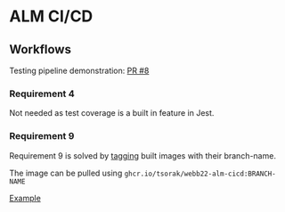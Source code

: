 # ALM CI/CD

## Workflows

Testing pipeline demonstration: [PR #8](https://github.com/tsorak/webb22_alm_cicd/pull/8)

### Requirement 4

Not needed as test coverage is a built in feature in Jest.

### Requirement 9

Requirement 9 is solved by [tagging](https://github.com/tsorak/webb22_alm_cicd/blob/c294dd1f143a35e49ef00e2b59af651a277c583d/.github/workflows/build.yml#LL34C41-L34C41) built images with their branch-name.

The image can be pulled using `ghcr.io/tsorak/webb22-alm-cicd:BRANCH-NAME`

[Example](https://github.com/tsorak/webb22_alm_cicd/blob/c294dd1f143a35e49ef00e2b59af651a277c583d/.github/workflows/fake-deploy.yml#L39)
